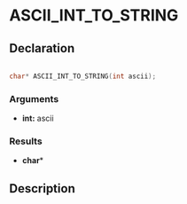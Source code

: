 # ASCII_INT_TO_STRING

## Declaration
```cpp

char* ASCII_INT_TO_STRING(int ascii);
```

### Arguments
- **int:** ascii

### Results
- **char***

## Description
